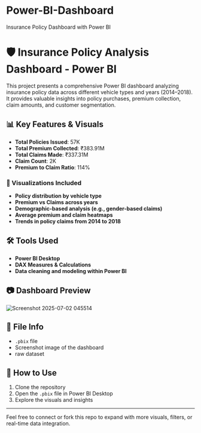 # Power-BI-Dashboard
Insurance Policy Dashboard with Power BI
# 🛡️ Insurance Policy Analysis Dashboard - Power BI

This project presents a comprehensive Power BI dashboard analyzing insurance policy data across different vehicle types and years (2014–2018). It provides valuable insights into policy purchases, premium collection, claim amounts, and customer segmentation.

## 📊 Key Features & Visuals

- **Total Policies Issued**: 57K  
- **Total Premium Collected**: ₹383.91M  
- **Total Claims Made**: ₹337.31M  
- **Claim Count**: 2K  
- **Premium to Claim Ratio**: 114%

### 📌 Visualizations Included

- **Policy distribution by vehicle type**
- **Premium vs Claims across years**
- **Demographic-based analysis (e.g., gender-based claims)**
- **Average premium and claim heatmaps**
- **Trends in policy claims from 2014 to 2018**

## 🛠️ Tools Used

- **Power BI Desktop**
- **DAX Measures & Calculations**
- **Data cleaning and modeling within Power BI**

## 📷 Dashboard Preview



![Screenshot 2025-07-02 045514](https://github.com/user-attachments/assets/c16e2ed2-8656-4976-a4e2-c5599a85c5d4)


## 📁 File Info

- `.pbix` file 
- Screenshot image of the dashboard
- raw dataset 

## 🚀 How to Use

1. Clone the repository
2. Open the `.pbix` file in Power BI Desktop 
3. Explore the visuals and insights

---

Feel free to connect or fork this repo to expand with more visuals, filters, or real-time data integration.

